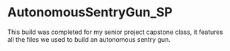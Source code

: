 # AutonomousSentryGun_SP
This build was completed for my senior project capstone class, it features all the files we used to build an autonomous sentry gun.
